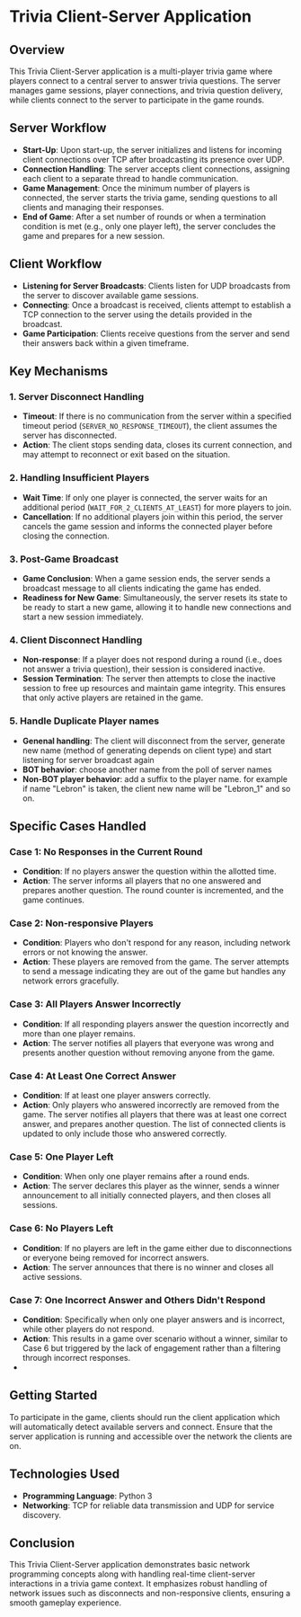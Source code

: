 # Trivia Client-Server Application

## Overview
This Trivia Client-Server application is a multi-player trivia game where players connect to a central server to answer trivia questions. The server manages game sessions, player connections, and trivia question delivery, while clients connect to the server to participate in the game rounds.

## Server Workflow
- **Start-Up**: Upon start-up, the server initializes and listens for incoming client connections over TCP after broadcasting its presence over UDP.
- **Connection Handling**: The server accepts client connections, assigning each client to a separate thread to handle communication.
- **Game Management**: Once the minimum number of players is connected, the server starts the trivia game, sending questions to all clients and managing their responses.
- **End of Game**: After a set number of rounds or when a termination condition is met (e.g., only one player left), the server concludes the game and prepares for a new session.

## Client Workflow
- **Listening for Server Broadcasts**: Clients listen for UDP broadcasts from the server to discover available game sessions.
- **Connecting**: Once a broadcast is received, clients attempt to establish a TCP connection to the server using the details provided in the broadcast.
- **Game Participation**: Clients receive questions from the server and send their answers back within a given timeframe.

## Key Mechanisms

### 1. Server Disconnect Handling
- **Timeout**: If there is no communication from the server within a specified timeout period (`SERVER_NO_RESPONSE_TIMEOUT`), the client assumes the server has disconnected.
- **Action**: The client stops sending data, closes its current connection, and may attempt to reconnect or exit based on the situation.

### 2. Handling Insufficient Players
- **Wait Time**: If only one player is connected, the server waits for an additional period (`WAIT_FOR_2_CLIENTS_AT_LEAST`) for more players to join.
- **Cancellation**: If no additional players join within this period, the server cancels the game session and informs the connected player before closing the connection.

### 3. Post-Game Broadcast
- **Game Conclusion**: When a game session ends, the server sends a broadcast message to all clients indicating the game has ended.
- **Readiness for New Game**: Simultaneously, the server resets its state to be ready to start a new game, allowing it to handle new connections and start a new session immediately.

### 4. Client Disconnect Handling
- **Non-response**: If a player does not respond during a round (i.e., does not answer a trivia question), their session is considered inactive.
- **Session Termination**: The server then attempts to close the inactive session to free up resources and maintain game integrity. This ensures that only active players are retained in the game.

### 5. Handle Duplicate Player names
- **Genenal handling**: The client will disconnect from the server, generate new name (method of generating depends on client type) and start listening for server broadcast again
- **BOT behavior**: choose another name from the poll of server names
- **Non-BOT player behavior**: add a suffix to the player name. for example if name "Lebron" is taken, the client new name will be "Lebron_1" and so on.

## Specific Cases Handled
### Case 1: No Responses in the Current Round
- **Condition**: If no players answer the question within the allotted time.
- **Action**: The server informs all players that no one answered and prepares another question. The round counter is incremented, and the game continues.

### Case 2: Non-responsive Players
- **Condition**: Players who don't respond for any reason, including network errors or not knowing the answer.
- **Action**: These players are removed from the game. The server attempts to send a message indicating they are out of the game but handles any network errors gracefully.

### Case 3: All Players Answer Incorrectly
- **Condition**: If all responding players answer the question incorrectly and more than one player remains.
- **Action**: The server notifies all players that everyone was wrong and presents another question without removing anyone from the game.

### Case 4: At Least One Correct Answer
- **Condition**: If at least one player answers correctly.
- **Action**: Only players who answered incorrectly are removed from the game. The server notifies all players that there was at least one correct answer, and prepares another question. The list of connected clients is updated to only include those who answered correctly.

### Case 5: One Player Left
- **Condition**: When only one player remains after a round ends.
- **Action**: The server declares this player as the winner, sends a winner announcement to all initially connected players, and then closes all sessions.

### Case 6: No Players Left
- **Condition**: If no players are left in the game either due to disconnections or everyone being removed for incorrect answers.
- **Action**: The server announces that there is no winner and closes all active sessions.

### Case 7: One Incorrect Answer and Others Didn't Respond
- **Condition**: Specifically when only one player answers and is incorrect, while other players do not respond.
- **Action**: This results in a game over scenario without a winner, similar to Case 6 but triggered by the lack of engagement rather than a filtering through incorrect responses.
- 
## Getting Started
To participate in the game, clients should run the client application which will automatically detect available servers and connect. Ensure that the server application is running and accessible over the network the clients are on.

## Technologies Used
- **Programming Language**: Python 3
- **Networking**: TCP for reliable data transmission and UDP for service discovery.

## Conclusion
This Trivia Client-Server application demonstrates basic network programming concepts along with handling real-time client-server interactions in a trivia game context. It emphasizes robust handling of network issues such as disconnects and non-responsive clients, ensuring a smooth gameplay experience.
